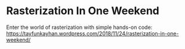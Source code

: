 # Rasterization In One Weekend
Enter the world of rasterization with simple hands-on code: https://tayfunkayhan.wordpress.com/2018/11/24/rasterization-in-one-weekend/
